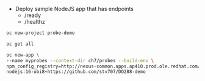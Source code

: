 * Deploy sample NodeJS app that has endpoints 
  - /ready  
  - /healthz 

```bash
oc new-project probe-demo

oc get all 

```

```bash 
oc new-app \
--name myprobes --context-dir ch7/probes --build-env \
npm_config_registry=http://nexus-common.apps.ap410.prod.ole.redhat.com/repository/nodejs \
nodejs:16-ubi8~https://github.com/stv707/DO288-demo
```

